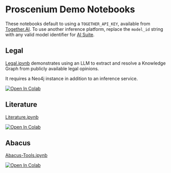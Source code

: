 # Proscenium Demo Notebooks

These notebooks default to using a `TOGETHER_API_KEY`, available from [Together.AI](https://together.ai/).
To use another inference platform, replace the `model_id` string with any valid
model identifier for [AI Suite](https://github.com/andrewyng/aisuite/).

## Legal

[Legal.ipynb](./Legal.ipynb) demonstrates using an LLM to extract and resolve a Knowledge Graph from
publicly available legal opinions.

It requires a Neo4j instance in addition to an inference service.

<a target="_blank" href="https://colab.research.google.com/github/The-AI-Alliance/proscenium/blob/main/notebooks/Legal.ipynb">
<img src="https://colab.research.google.com/assets/colab-badge.svg" alt="Open In Colab"/>
</a>

## Literature

[Literature.ipynb](./Literature.ipynb)

<a target="_blank" href="https://colab.research.google.com/github/The-AI-Alliance/proscenium/blob/main/notebooks/Literature.ipynb">
<img src="https://colab.research.google.com/assets/colab-badge.svg" alt="Open In Colab"/>
</a>

## Abacus

[Abacus-Tools.ipynb](./Abacus-Tools.ipynb)

<a target="_blank" href="https://colab.research.google.com/github/The-AI-Alliance/proscenium/blob/main/notebooks/Abacus-Tools.ipynb">
<img src="https://colab.research.google.com/assets/colab-badge.svg" alt="Open In Colab"/>
</a>
